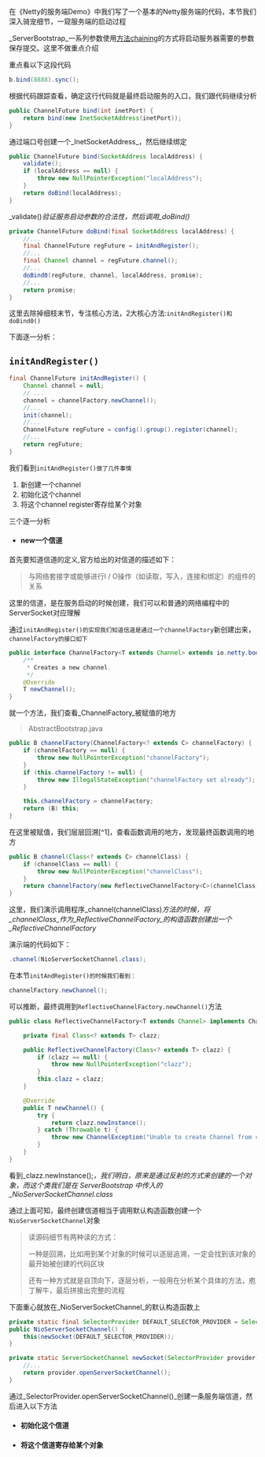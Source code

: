 在《Netty的服务端Demo》中我们写了一个基本的Netty服务端的代码，本节我们深入骑宠细节，一窥服务端的启动过程

_ServerBootstrap_一系列参数使用[方法chaining](https://en.wikipedia.org/wiki/Method_chaining#Java)的方式将启动服务器需要的参数保存提交。这里不做重点介绍

重点看以下这段代码

```java
b.bind(8888).sync();
```

根据代码跟踪查看，确定这行代码就是最终启动服务的入口，我们跟代码继续分析

```java
public ChannelFuture bind(int inetPort) {
    return bind(new InetSocketAddress(inetPort));
}
```

通过端口号创建一个_InetSocketAddress_，然后继续绑定

```java
public ChannelFuture bind(SocketAddress localAddress) {
    validate();
    if (localAddress == null) {
        throw new NullPointerException("localAddress");
    }
    return doBind(localAddress);
}
```

_validate\(\)_验证服务启动参数的合法性，然后调用_doBind\(\)_

```java
private ChannelFuture doBind(final SocketAddress localAddress) {
    //...
    final ChannelFuture regFuture = initAndRegister();
    //...
    final Channel channel = regFuture.channel();
    //...
    doBind0(regFuture, channel, localAddress, promise);
    //...
    return promise;
}
```

这里去除掉细枝末节，专注核心方法，2大核心方法:`initAndRegister()和doBind0()`

下面逐一分析：

## `initAndRegister()`

```java
final ChannelFuture initAndRegister() {
    Channel channel = null;
    // ...
    channel = channelFactory.newChannel();
    //...
    init(channel);
    //...
    ChannelFuture regFuture = config().group().register(channel);
    //...
    return regFuture;
}
```

我们看到`initAndRegister()做了几件事情`

1. 新创建一个channel
2. 初始化这个channel
3. 将这个channel register寄存给某个对象

三个逐一分析

* #### new一个信道

首先要知道信道的定义,官方给出的对信道的描述如下：

> 与网络套接字或能够进行I / O操作（如读取，写入，连接和绑定）的组件的关系

这里的信道，是在服务启动的时候创建，我们可以和普通的网络编程中的ServerSocket对应理解

通过`initAndRegister()的实现我们知道信道是通过一个channelFactory`新创建出来，`channelFactory的接口如下`

```java
public interface ChannelFactory<T extends Channel> extends io.netty.bootstrap.ChannelFactory<T> {
    /**
     * Creates a new channel.
     */
    @Override
    T newChannel();
}
```

就一个方法，我们查看_ChannelFactory_被赋值的地方

> AbstractBootstrap.java

```java
public B channelFactory(ChannelFactory<? extends C> channelFactory) {
    if (channelFactory == null) {
        throw new NullPointerException("channelFactory");
    }
    if (this.channelFactory != null) {
        throw new IllegalStateException("channelFactory set already");
    }

    this.channelFactory = channelFactory;
    return (B) this;
}
```

在这里被赋值，我们层层回溯[^1]，查看函数调用的地方，发现最终函数调用的地方

```java
public B channel(Class<? extends C> channelClass) {
    if (channelClass == null) {
        throw new NullPointerException("channelClass");
    }
    return channelFactory(new ReflectiveChannelFactory<C>(channelClass));
}
```

这里，我们演示调用程序_channel\(channelClass\)_方法的时候，将_channelClass_作为_ReflectiveChannelFactory_的构造函数创建出一个_ReflectiveChannelFactory_

演示端的代码如下：

```java
.channel(NioServerSocketChannel.class);
```

在本节`initAndRegister()的时候我们看到：`

```java
channelFactory.newChannel();
```

可以推断，最终调用到`ReflectiveChannelFactory.newChannel()`方法

```java
public class ReflectiveChannelFactory<T extends Channel> implements ChannelFactory<T> {

    private final Class<? extends T> clazz;

    public ReflectiveChannelFactory(Class<? extends T> clazz) {
        if (clazz == null) {
            throw new NullPointerException("clazz");
        }
        this.clazz = clazz;
    }

    @Override
    public T newChannel() {
        try {
            return clazz.newInstance();
        } catch (Throwable t) {
            throw new ChannelException("Unable to create Channel from class " + clazz, t);
        }
    }
}
```

看到_clazz.newInstance\(\);_，我们明白，原来是通过反射的方式来创建的一个对象，而这个类我们是在 _ServerBootstrap_ 中传入的_NioServerSocketChannel.class_

通过上面可知，最终创建信道相当于调用默认构造函数创建一个`NioServerSocketChannel`对象

> 读源码细节有两种读的方式：
>
> 一种是回溯，比如用到某个对象的时候可以逐层追溯，一定会找到该对象的最开始被创建的代码区块
>
> 还有一种方式就是自顶向下，逐层分析，一般用在分析某个具体的方法，庖丁解牛，最后拼接出完整的流程

下面重心就放在_NioServerSocketChannel_的默认构造函数上

```java
private static final SelectorProvider DEFAULT_SELECTOR_PROVIDER = SelectorProvider.provider();
public NioServerSocketChannel() {
    this(newSocket(DEFAULT_SELECTOR_PROVIDER));
}
```

```java
private static ServerSocketChannel newSocket(SelectorProvider provider) {
    //...
    return provider.openServerSocketChannel();
}
```

通过_SelectorProvider.openServerSocketChannel\(\)_创建一条服务端信道，然后进入以下方法







* #### 初始化这个信道
* #### 将这个信道寄存给某个对象




